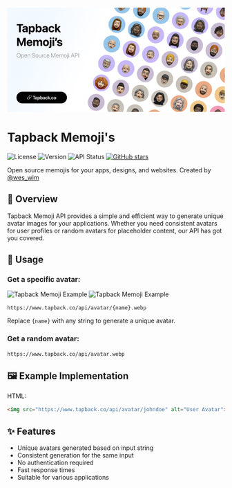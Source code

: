 ![Tapback Memoji H1](./public/images/og-image.png)

# Tapback Memoji's

![License](https://img.shields.io/badge/license-MIT-blue.svg)
![Version](https://img.shields.io/badge/version-1.0.0-brightgreen.svg)
![API Status](https://img.shields.io/badge/API-active-success.svg)
[![GitHub stars](https://img.shields.io/github/stars/wimell/Tapback-Memojis.svg)](https://github.com/wimell/Tapback-Memojis/stargazers)

Open source memojis for your apps, designs, and websites. Created by [@wes_wim](https://github.com/wes_wim)

## 🚀 Overview

Tapback Memoji API provides a simple and efficient way to generate unique avatar images for your applications. Whether you need consistent avatars for user profiles or random avatars for placeholder content, our API has got you covered.

## 🔗 Usage

### Get a specific avatar:

<img src="https://www.tapback.co/api/avatar/user57.webp?color=4" alt="Tapback Memoji Example" width="64">
<img src="https://www.tapback.co/api/avatar/user57.webp?color=4" alt="Tapback Memoji Example" width="64">

```
https://www.tapback.co/api/avatar/{name}.webp
```
Replace `{name}` with any string to generate a unique avatar.

### Get a random avatar:
```
https://www.tapback.co/api/avatar.webp
```

## 🖼️ Example Implementation

HTML:
```html
<img src="https://www.tapback.co/api/avatar/johndoe" alt="User Avatar">
```

## ✨ Features

- Unique avatars generated based on input string
- Consistent generation for the same input
- No authentication required
- Fast response times
- Suitable for various applications
